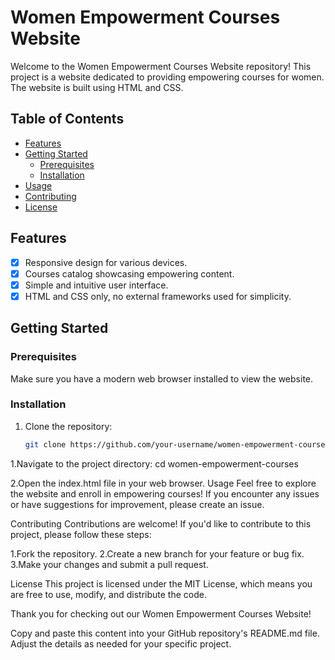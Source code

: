 # Women Empowerment Courses Website

Welcome to the Women Empowerment Courses Website repository! This project is a website dedicated to providing empowering courses for women. The website is built using HTML and CSS.

## Table of Contents
- [Features](#features)
- [Getting Started](#getting-started)
  - [Prerequisites](#prerequisites)
  - [Installation](#installation)
- [Usage](#usage)
- [Contributing](#contributing)
- [License](#license)

## Features
- [x] Responsive design for various devices.
- [x] Courses catalog showcasing empowering content.
- [x] Simple and intuitive user interface.
- [x] HTML and CSS only, no external frameworks used for simplicity.

## Getting Started

### Prerequisites
Make sure you have a modern web browser installed to view the website.

### Installation
1. Clone the repository:
   ```sh
   git clone https://github.com/your-username/women-empowerment-courses.git
1.Navigate to the project directory:
cd women-empowerment-courses

2.Open the index.html file in your web browser.
Usage
Feel free to explore the website and enroll in empowering courses! If you encounter any issues or have suggestions for improvement, please create an issue.

Contributing
Contributions are welcome! If you'd like to contribute to this project, please follow these steps:

1.Fork the repository.
2.Create a new branch for your feature or bug fix.
3.Make your changes and submit a pull request.

License
This project is licensed under the MIT License, which means you are free to use, modify, and distribute the code.

Thank you for checking out our Women Empowerment Courses Website!


Copy and paste this content into your GitHub repository's README.md file. Adjust the details as needed for your specific project.

